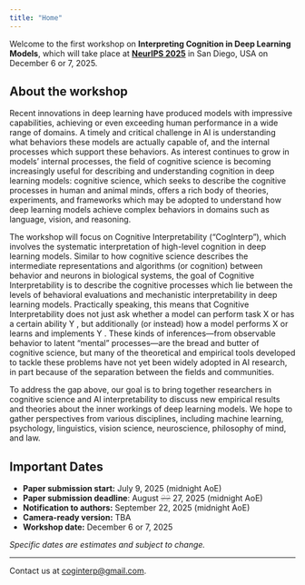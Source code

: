 ```yaml
---
title: "Home"
---
```



Welcome to the first workshop on **Interpreting Cognition in Deep Learning Models**, which will take place at [**NeurIPS 2025**](https://neurips.cc/Conferences/2025) in San Diego, USA on December 6 or 7, 2025.



## About the workshop

Recent innovations in deep learning have produced models with impressive capabilities, achieving or even exceeding human performance in a wide range of domains. A timely and critical challenge in AI is understanding what behaviors these models are actually capable of, and the internal processes which support these behaviors. As interest continues to grow in models’ internal processes, the field of cognitive science is becoming increasingly useful for describing and understanding cognition in deep learning models: cognitive science, which seeks to describe the cognitive processes in human and animal minds, offers a rich body of theories, experiments, and frameworks which may be adopted to understand how deep learning models achieve complex behaviors in domains such as language, vision, and reasoning. 

The workshop will focus on Cognitive Interpretability (“CogInterp”), which involves the systematic interpretation of high-level cognition in deep learning models. Similar to how cognitive science describes the intermediate representations and algorithms (or cognition) between behavior and neurons in biological systems, the goal of Cognitive Interpretability is to describe the cognitive processes which lie between the levels of behavioral evaluations and mechanistic interpretability in deep learning models. Practically speaking, this means that Cognitive Interpretability does not just ask whether a model can perform task X or has a certain ability Y , but additionally (or instead) how a model performs X or learns and implements Y . These kinds of inferences—from observable behavior to latent “mental” processes—are the bread and butter of cognitive science, but many of the theoretical and empirical tools developed to tackle these problems have not yet been widely adopted in AI research, in part because of the separation between the fields and communities. 

To address the gap above, our goal is to bring together researchers in cognitive science and AI interpretability to discuss new empirical results and theories about the inner workings of deep learning models. We hope to gather perspectives from various disciplines, including machine learning, psychology, linguistics, vision science, neuroscience, philosophy of mind, and law.



## Important Dates

<div id="dates" style="margin-bottom: 1em"></div>
<!-- <span class="alert">Preliminary dates, they are subject to change.</span>  -->

* **Paper submission start:** July 9, 2025  (midnight AoE)
* **Paper submission deadline**: August <s><span style="color: silver">22</span></s> 27, 2025  (midnight AoE)
* **Notification to authors:** September 22, 2025  (midnight AoE)
* **Camera-ready version:** TBA
* **Workshop date:** December 6 or 7, 2025

*Specific dates are estimates and subject to change.*

---

Contact us at <coginterp@gmail.com>. 



<!-- ## With support from

  <div id="sponsor-logo-container">
      <div id="sponsor-inner-container">
          <img src="/googlelogo_color_416x140dp.png" width="25%" id="sponsor-logo">
      </div>
  </div>
 -->